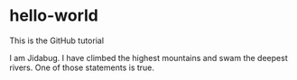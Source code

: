 # hello-world
This is the GitHub tutorial

I am Jidabug. I have climbed the highest mountains and swam the deepest rivers.
One of those statements is true.
